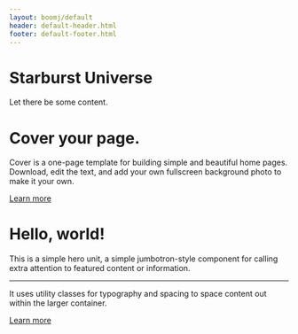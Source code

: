 ```yaml
---
layout: boomj/default
header: default-header.html
footer: default-footer.html
---
```


# Starburst Universe

Let there be some content.


<main role="main" class="inner cover">
  <h1 class="cover-heading">Cover your page.</h1>
  <p class="lead">Cover is a one-page template for building simple and beautiful home pages. Download, edit the text, and add your own fullscreen background photo to make it your own.</p>
  <p class="lead">
    <a href="#" class="btn btn-lg btn-secondary">Learn more</a>
  </p>
</main>
      
<div class="jumbotron">
  <h1 class="display-4">Hello, world!</h1>
  <p class="lead">This is a simple hero unit, a simple jumbotron-style component for calling extra attention to featured content or information.</p>
  <hr class="my-4">
  <p>It uses utility classes for typography and spacing to space content out within the larger container.</p>
  <p class="lead">
    <a class="btn btn-primary btn-lg" href="#" role="button">Learn more</a>
  </p>
</div>